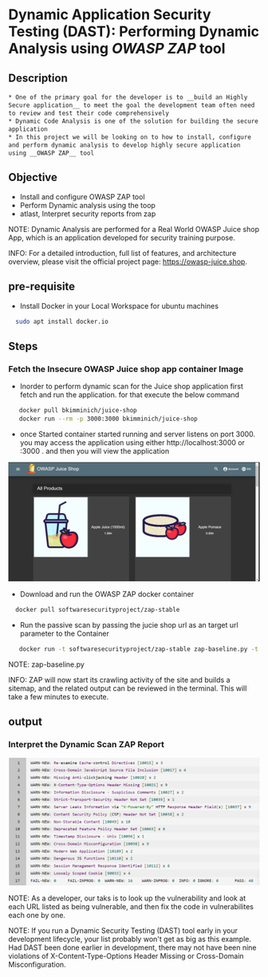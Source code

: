 # Dynamic Application Security Testing (DAST): Performing Dynamic Analysis using ___OWASP ZAP___ tool

## Description
    * One of the primary goal for the developer is to __build an Highly Secure application__ to meet the goal the development team often need to review and test their code comprehensively
    * Dynamic Code Analysis is one of the solution for building the secure application
    * In this project we will be looking on to how to install, configure and perform dynamic analysis to develop highly secure application using __OWASP ZAP__ tool

## Objective

* Install and configure OWASP ZAP tool
* Perform Dynamic analysis using the toop
* atlast, Interpret security reports from zap

NOTE: Dynamic Analysis are performed for a Real World OWASP Juice shop App, which is an application developed for security training purpose.

INFO: For a detailed introduction, full list of features, and architecture overview, please visit the official project page: https://owasp-juice.shop.

## pre-requisite
* Install Docker in your Local Workspace
for ubuntu machines
```bash
  sudo apt install docker.io
```
## Steps

### Fetch the Insecure OWASP Juice shop app container Image
* Inorder to perform dynamic scan for the Juice shop application first fetch and run the application. for that execute the below command
```bash
   docker pull bkimminich/juice-shop
   docker run --rm -p 3000:3000 bkimminich/juice-shop
```
* once Started container started running and server listens on port 3000. you may access the application using either http://localhost:3000 or <public-ip>:3000 . and then you will view the application 

![juice shop app](assets/image.png)

* Download and run the OWASP ZAP docker container

```bash
  docker pull softwaresecurityproject/zap-stable
```

* Run the passive scan by passing the jucie shop url as an target url parameter to the Container
```bash
   docker run -t softwaresecurityproject/zap-stable zap-baseline.py -t {TARGET_URL}
``` 
NOTE: zap-baseline.py 

INFO: ZAP will now start its crawling activity of the site and builds a sitemap, and the related output can be reviewed in the terminal. This will take a few minutes to execute.

## output

### Interpret the Dynamic Scan ZAP Report

![Zap Dynamic scan Output](assets/image-1.png)

NOTE: As a developer, our taks is to look up the vulnerability and look at each URL listed as being vulnerable, and then fix the code in vulnerabilites each one by one.

NOTE: If you run a Dynamic Security Testing (DAST) tool early in your development lifecycle, your list probably won't get as big as this example. Had DAST been done earlier in development, there may not have been nine violations of X-Content-Type-Options Header Missing or Cross-Domain Misconfiguration.